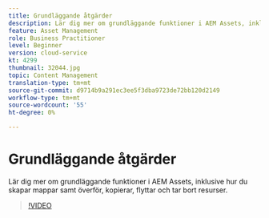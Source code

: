 ```yaml
---
title: Grundläggande åtgärder
description: Lär dig mer om grundläggande funktioner i AEM Assets, inklusive hur du skapar mappar samt överför, kopierar, flyttar och tar bort resurser.
feature: Asset Management
role: Business Practitioner
level: Beginner
version: cloud-service
kt: 4299
thumbnail: 32044.jpg
topic: Content Management
translation-type: tm+mt
source-git-commit: d9714b9a291ec3ee5f3dba9723de72bb120d2149
workflow-type: tm+mt
source-wordcount: '55'
ht-degree: 0%

---
```



# Grundläggande åtgärder

Lär dig mer om grundläggande funktioner i AEM Assets, inklusive hur du skapar mappar samt överför, kopierar, flyttar och tar bort resurser.

>[!VIDEO](https://video.tv.adobe.com/v/32044/?quality=12&learn=on&hidetitle=true)